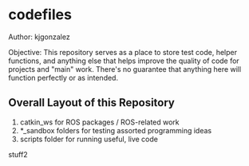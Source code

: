 # codefiles

Author: kjgonzalez

Objective: This repository serves as a place to store test code, helper functions, and anything else that helps improve the quality of code for projects and "main" work. There's no guarantee that anything here will function perfectly or as intended.

## Overall Layout of this Repository
1. catkin_ws for ROS packages / ROS-related work
2. *_sandbox folders for testing assorted programming ideas
3. scripts folder for running useful, live code

stuff2
